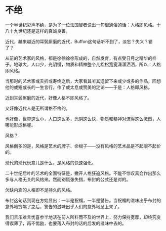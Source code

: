    

# 不绝

一个半世纪彩声不绝，是为了一位法国智者说出一句很通俗的话：人格即风格。十八十九世纪还是这样的真诚良善。

近代，越来越近的耳鬓厮磨的近代，Buffon这句话听不到了，淡忘？失义？错了？

从前的艺术家的风格，都是徐徐徐徐形成的，自然发育，有点受日月之精华的样子。地球大，人口少，光阴慢，物质和精神整个儿松松宽宽潇潇洒洒，所以：人格即风格。

当那时的艺术家或夭折或寿终之后，大家看其听其遗留下来或少或多的作品，回想他的或短或长的一生言行，作了或太息或赞美的定论——于是：人格即风格。

近到耳鬓厮磨的近代，好像人格不即风格了。

又好像近代人是无所谓格不格的。

也好像，世界这么小，人口这么多，光阴这么快，物质和精神对流得这么激烈，人哪能形成格呢。

风格？

风格倒多的是，风格是艺术的牌子、命根子——没有风格的艺术品是不起眼不起价的。

现代的现代玩意儿是什么，是风格的快速强化。

二十世纪后叶的艺术的全面特征是，撇开人格狂追风格。不能不惊叹真会作出那么多与人格无关的风格来。然而别慌张失措，布封的公式还是对的。

欠缺内涵的人格即不足持久的风格。

布封这句话到现在方始显出：一半是祝福，一半是警告。当祝福的滋味出乎布封的意外地穷竭了之后，警告的滋味出乎人们的意外地呈上来了。

我们苦乐难言忧喜参半地活在前人所料而不及的世界上，努力保持宽厚，却终究变得锲薄了，再不惕励，也要落入布封的话的后发的滋味中去的。